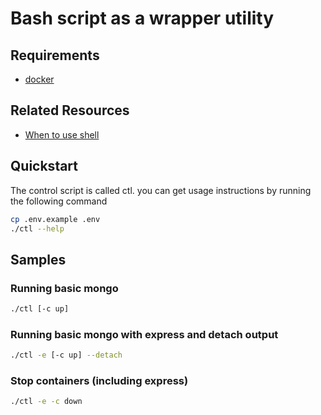 # Bash script as a wrapper utility

## Requirements

- [docker](https://www.docker.com/)

## Related Resources

- [When to use shell](https://google.github.io/styleguide/shellguide.html#when-to-use-shell)

## Quickstart

The control script is called ctl. you can get usage instructions by running the following command

```sh
cp .env.example .env
./ctl --help
```

## Samples

### Running basic mongo

```sh
./ctl [-c up]
```

### Running basic mongo with express and detach output

```sh
./ctl -e [-c up] --detach
```

### Stop containers (including express)

```sh
./ctl -e -c down
```

